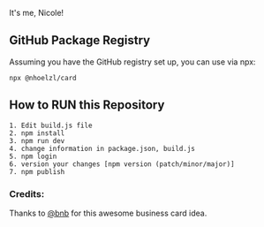 It's me, Nicole!

## GitHub Package Registry
Assuming you have the GitHub registry set up, you can use via npx:
```
npx @nhoelzl/card
```
## How to RUN this Repository
```
1. Edit build.js file
2. npm install
3. npm run dev
4. change information in package.json, build.js
5. npm login
6. version your changes [npm version (patch/minor/major)] 
7. npm publish
```

### Credits:
Thanks to [@bnb](https://github.com/bnb/bitandbang) for this awesome business card idea.
